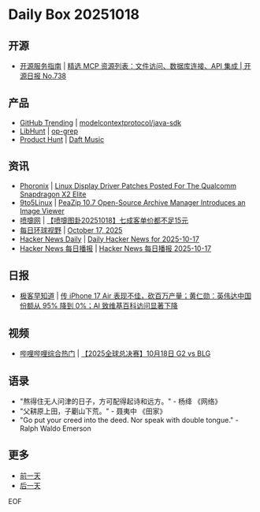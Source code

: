 # Daily Box 20251018

## 开源
- [开源服务指南](https://osguider.com/blog/) | [精选 MCP 资源列表：文件访问、数据库连接、API 集成 | 开源日报 No.738](https://osguider.com/blog/post/daily/daily-738/)

## 产品
- [GitHub Trending](https://github.com/trending?since=daily) | [modelcontextprotocol/java-sdk](https://github.com/modelcontextprotocol/java-sdk)
- [LibHunt](https://www.libhunt.com/) | [op-grep](https://www.libhunt.com/r/op-grep)
- [Product Hunt](https://www.producthunt.com) | [Daft Music](https://www.producthunt.com/products/daft-music)

## 资讯
- [Phoronix](https://www.phoronix.com/) | [Linux Display Driver Patches Posted For The Qualcomm Snapdragon X2 Elite](https://www.phoronix.com/news/Snapdragon-X2-Display-Support)
- [9to5Linux](https://9to5linux.com/) | [PeaZip 10.7 Open-Source Archive Manager Introduces an Image Viewer](https://9to5linux.com/peazip-10-7-open-source-archive-manager-introduces-an-image-viewer)
- [喷嚏网](http://www.dapenti.com/blog/blog.asp?subjectid=70&name=xilei) | [【喷嚏图卦20251018】七成客单价都不足15元](http://www.dapenti.com/blog/more.asp?name=xilei&id=188899)
- [每日环球视野](https://idai.ly/) | [October 17, 2025](http://m.idai.ly/se/a193iG?1760659200)
- [Hacker News Daily](https://www.daemonology.net/hn-daily/) | [Daily Hacker News for 2025-10-17](https://www.daemonology.net/hn-daily/2025-10-17.html)
- [Hacker News 每日播报](https://hacker-news.agi.li/) | [Hacker News 每日播报 2025-10-17](https://hacker-news.agi.li/post/2025-10-17)

## 日报
- [极客早知道](https://www.geekpark.net/column/74) | [传 iPhone 17 Air 表现不佳，砍百万产量；黄仁勋：英伟达中国份额从 95% 降到 0%；AI 致维基百科访问显著下降](https://www.geekpark.net/news/355125)

## 视频
- [哔哩哔哩综合热门](https://www.bilibili.com/v/popular/all/) | [【2025全球总决赛】10月18日 G2 vs BLG](https://b23.tv/BV1ZSWxz7EBN)

## 语录
- "熬得住无人问津的日子，方可配得起诗和远方。" - 杨绛 《网络》
- "父耕原上田，子劚山下荒。" - 聂夷中 《田家》
- "Go put your creed into the deed. Nor speak with double tongue." - Ralph Waldo Emerson

## 更多
- [前一天](daily-box-20251017.md)
- [后一天](daily-box-20251019.md)

EOF